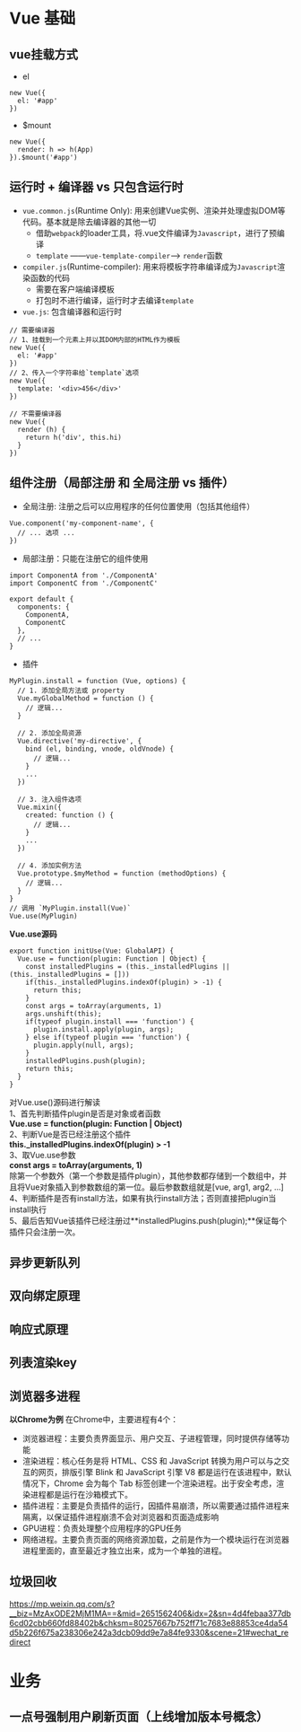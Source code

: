 # Vue 基础
## vue挂载方式
- el
```
new Vue({
  el: '#app'
})
```
- $mount
```
new Vue({
  render: h => h(App)
}).$mount('#app')
```
## 运行时 + 编译器 vs 只包含运行时
- `vue.common.js`(Runtime Only): 用来创建Vue实例、渲染并处理虚拟DOM等代码。基本就是除去编译器的其他一切
  - 借助`webpack`的loader工具，将.vue文件编译为`Javascript`，进行了预编译
  - `template` ——`vue-template-compiler`——> `render`函数
- `compiler.js`(Runtime-compiler): 用来将模板字符串编译成为`Javascript`渲染函数的代码
  - 需要在客户端编译模板
  - 打包时不进行编译，运行时才去编译`template`
- `vue.js`: 包含编译器和运行时
```
// 需要编译器
// 1、挂载到一个元素上并以其DOM内部的HTML作为模板
new Vue({
  el: '#app'
})
// 2、传入一个字符串给`template`选项
new Vue({
  template: '<div>456</div>'
})

// 不需要编译器
new Vue({
  render (h) {
    return h('div', this.hi)
  }
})
```
## 组件注册（局部注册 和 全局注册 vs 插件）
- 全局注册: 注册之后可以应用程序的任何位置使用（包括其他组件）
```
Vue.component('my-component-name', {
  // ... 选项 ...
})
```
- 局部注册：只能在注册它的组件使用
```
import ComponentA from './ComponentA'
import ComponentC from './ComponentC'

export default {
  components: {
    ComponentA,
    ComponentC
  },
  // ...
}
```
- 插件
```
MyPlugin.install = function (Vue, options) {
  // 1. 添加全局方法或 property
  Vue.myGlobalMethod = function () {
    // 逻辑...
  }

  // 2. 添加全局资源
  Vue.directive('my-directive', {
    bind (el, binding, vnode, oldVnode) {
      // 逻辑...
    }
    ...
  })

  // 3. 注入组件选项
  Vue.mixin({
    created: function () {
      // 逻辑...
    }
    ...
  })

  // 4. 添加实例方法
  Vue.prototype.$myMethod = function (methodOptions) {
    // 逻辑...
  }
}
// 调用 `MyPlugin.install(Vue)`
Vue.use(MyPlugin)
```
**Vue.use源码**
```
export function initUse(Vue: GlobalAPI) {
  Vue.use = function(plugin: Function | Object) {
    const installedPlugins = (this._installedPlugins || (this._installedPlugins = []))
    if(this._installedPlugins.indexOf(plugin) > -1) {
      return this;
    }
    const args = toArray(arguments, 1)
    args.unshift(this);
    if(typeof plugin.install === 'function') {
      plugin.install.apply(plugin, args);
    } else if(typeof plugin === 'function') {
      plugin.apply(null, args);
    }
    installedPlugins.push(plugin);
    return this;
  }
}
```
对Vue.use()源码进行解读<br>
1、首先判断插件plugin是否是对象或者函数<br>
**Vue.use = function(plugin: Function | Object)**<br>
2、判断Vue是否已经注册这个插件<br>
**this._installedPlugins.indexOf(plugin) > -1**<br>
3、取Vue.use参数<br>
**const args = toArray(arguments, 1)**<br>
除第一个参数外（第一个参数是插件plugin），其他参数都存储到一个数组中，并且将Vue对象插入到参数数组的第一位。最后参数数组就是[vue, arg1, arg2, ...]<br>
4、判断插件是否有install方法，如果有执行install方法；否则直接把plugin当install执行<br>
5、最后告知Vue该插件已经注册过**installedPlugins.push(plugin);**保证每个插件只会注册一次。<br>
## 异步更新队列
## 双向绑定原理
## 响应式原理
## 列表渲染key
## 浏览器多进程
**以Chrome为例**
在Chrome中，主要进程有4个：<br>
- 浏览器进程：主要负责界面显示、用户交互、子进程管理，同时提供存储等功能
- 渲染进程：核心任务是将 HTML、CSS 和 JavaScript 转换为用户可以与之交互的网页，排版引擎 Blink 和 JavaScript 引擎 V8 都是运行在该进程中，默认情况下，Chrome 会为每个 Tab 标签创建一个渲染进程。出于安全考虑，渲染进程都是运行在沙箱模式下。
- 插件进程：主要是负责插件的运行，因插件易崩溃，所以需要通过插件进程来隔离，以保证插件进程崩溃不会对浏览器和页面造成影响
- GPU进程：负责处理整个应用程序的GPU任务
- 网络进程。主要负责页面的网络资源加载，之前是作为一个模块运行在浏览器进程里面的，直至最近才独立出来，成为一个单独的进程。
## 垃圾回收
https://mp.weixin.qq.com/s?__biz=MzAxODE2MjM1MA==&mid=2651562406&idx=2&sn=4d4febaa377db6cd02cbb660fd88402b&chksm=80257667b752ff71c7683e88853ce4da54d5b226f675a238306e242a3dcb09dd9e7a84fe9330&scene=21#wechat_redirect

# 业务
## 一点号强制用户刷新页面（上线增加版本号概念）